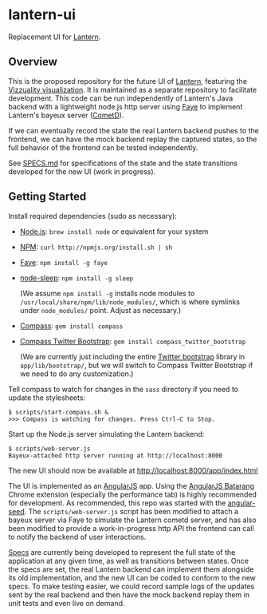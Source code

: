 # lantern-ui

Replacement UI for [Lantern](https://github.com/getlantern/lantern).

## Overview

This is the proposed repository for the future UI of
[Lantern](https://github.com/getlantern/lantern), featuring the [Vizzuality
visualization](http://vizzuality.github.com/lantern/). It is maintained as
a separate repository to facilitate development. This code can be run
independently of Lantern's Java backend with a lightweight node.js http server
using [Faye](http://faye.jcoglan.com/) to implement Lantern's bayeux server
([CometD](http://cometd.org/)).

If we can eventually record the state the real Lantern backend pushes to the
frontend, we can have the mock backend replay the captured states, so the full
behavior of the frontend can be tested independently.

See [SPECS.md](https://github.com/getlantern/lantern-ui/blob/master/SPECS.md)
for specifications of the state and the state transitions developed for the new
UI (work in progress).


## Getting Started

Install required dependencies (sudo as necessary):

* [Node.js](http://nodejs.org/): `brew install node` or equivalent for your
  system

* [NPM](http://npmjs.org/): `curl http://npmjs.org/install.sh | sh`

* [Faye](http://faye.jcoglan.com/): `npm install -g faye`

* [node-sleep](https://github.com/ErikDubbelboer/node-sleep): `npm install -g
  sleep`

  (We assume `npm install -g` installs node modules to
  `/usr/local/share/npm/lib/node_modules/`, which is where symlinks under
  `node_modules/` point. Adjust as necessary.)

* [Compass](http://compass-style.org/): `gem install compass`
  
* [Compass Twitter Bootstrap](https://github.com/vwall/compass-twitter-bootstrap):
  `gem install compass_twitter_bootstrap`

  (We are currently just including the entire
  [Twitter bootstrap](http://twitter.github.com/bootstrap/) library in
  `app/lib/bootstrap/`, but we will switch to Compass Twitter Bootstrap if
  we need to do any customization.)

Tell compass to watch for changes in the `sass` directory if you need to update
the stylesheets:

    $ scripts/start-compass.sh &
    >>> Compass is watching for changes. Press Ctrl-C to Stop.


Start up the Node.js server simulating the Lantern backend:

    $ scripts/web-server.js
    Bayeux-attached http server running at http://localhost:8000

The new UI should now be available at
[http://localhost:8000/app/index.html](http://localhost:8000/app/index.html)

The UI is implemented as an [AngularJS](http://angularjs.org) app. Using the
[AngularJS Batarang](https://chrome.google.com/webstore/detail/ighdmehidhipcmcojjgiloacoafjmpfk)
Chrome extension (especially the performance tab) is highly recommended for
development. As recommended, this repo was started with the
[angular-seed](https://github.com/angular/angular-seed). The
`scripts/web-server.js` script has been modified to attach a bayeux server
via Faye to simulate the Lantern cometd server, and has also been modified to
provide a work-in-progress http API the frontend can call to notify the backend
of user interactions.

[Specs](https://github.com/getlantern/lantern-ui/blob/master/SPECS.md) are
currently being developed to represent the full state of the application at any
given time, as well as transitions between states. Once the specs are set, the
real Lantern backend can implement them alongside its old implementation, and
the new UI can be coded to conform to the new specs. To make testing easier, we
could record sample logs of the updates sent by the real backend and then have
the mock backend replay them in unit tests and even live on demand.
